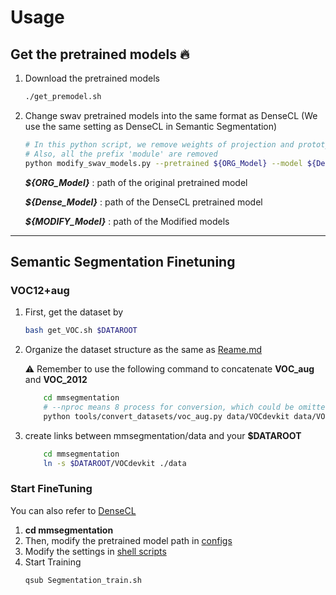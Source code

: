# Usage
## Get the pretrained models :fire:
1. Download the pretrained models 
    ```bash 
    ./get_premodel.sh
    ```
2. Change swav pretrained models into the same format as DenseCL 
(We use the same setting as DenseCL in Semantic Segmentation)
    ```bash
    # In this python script, we remove weights of projection and prototype 
    # Also, all the prefix 'module' are removed
    python modify_swav_models.py --pretrained ${ORG_Model} --model ${Dense_Model} --newmodel ${MODIFY_Model}
    ```
    ***${ORG_Model}*** : path of the original pretrained model

    ***${Dense_Model}*** : path of the DenseCL pretrained model

    ***${MODIFY_Model}*** : path of the Modified models
-------
## Semantic Segmentation Finetuning

### VOC12+aug
1. First, get the dataset by
    ```bash 
    bash get_VOC.sh $DATAROOT
    ```
2. Organize the dataset structure as the same as [Reame.md](https://github.com/WXinlong/mmsegmentation/blob/master/docs/dataset_prepare.md)

    :warning: Remember to use the following command to concatenate **VOC_aug** and **VOC_2012**

    ```bash    
        cd mmsegmentation
        # --nproc means 8 process for conversion, which could be omitted as well.
        python tools/convert_datasets/voc_aug.py data/VOCdevkit data/VOCdevkit/VOCaug --nproc 8
    ```
3. create links between mmsegmentation/data and your **$DATAROOT**
    ```bash    
        cd mmsegmentation
        ln -s $DATAROOT/VOCdevkit ./data
    ```
### Start FineTuning
You can also refer to [DenseCL](https://github.com/WXinlong/DenseCL/blob/main/benchmarks/detection/README.md)
1. **cd mmsegmentation**
2. Then, modify the pretrained model path in [configs](mmsegmentation/configs/densecl/fcn_r50-d8.py#L5)
3. Modify the settings in [shell scripts](mmsegmentation/Segmentation_train.sh)
4. Start Training
    ``` bash
    qsub Segmentation_train.sh
    ```

